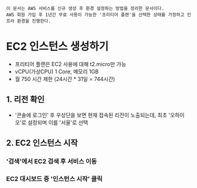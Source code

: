 ```
이 문서는 AWS 서비스를 신규 생성 후 환경 설정하는 방법을 정리한 문서이다.
AWS 회원 가입 후 1년간 무료 사용이 가능한 '프리티어 플랜'을 선택한 상태를 가정하고 인프라 환경을 진행한다.
```

# EC2 인스턴스 생성하기
- 프리티어 플랜은 EC2 사용에 대해 t2.micro만 가능
- vCPU(가상CPU) 1 Core, 메모리 1GB
- 월 750 시간 제한 (24시간 * 31일 = 744시간)

## 1. 리전 확인
- '콘솔에 로그인' 후 우상단을 보면 현재 접속된 리전이 노출되는데, 최초 '오하이오'로 설정되며 이를 '서울'로 선택

## 2. EC2 인스턴스 시작
### '검색'에서 EC2 검색 후 서비스 이동

### EC2 대시보드 중 '인스턴스 시작' 클릭

